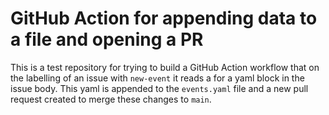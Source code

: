 # GitHub Action for appending data to a file and opening a PR

This is a test repository for trying to build a GitHub Action workflow that on
the labelling of an issue with `new-event` it reads a for a yaml block in the
issue body. This yaml is appended to the `events.yaml` file and a new pull
request created to merge these changes to `main`.
